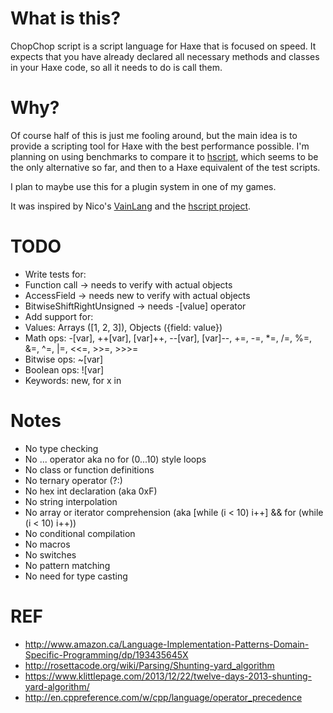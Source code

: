 # What is this?
ChopChop script is a script language for Haxe that
is focused on speed. It expects that you have already
declared all necessary methods and classes in your Haxe
code, so all it needs to do is call them.

# Why?
Of course half of this is just me fooling around, but the
main idea is to provide a scripting tool for Haxe with the
best performance possible. I'm planning on using benchmarks
to compare it to
[hscript](https://github.com/HaxeFoundation/hscript),
which seems to be the only alternative so far, and then
to a Haxe equivalent of the test scripts.

I plan to maybe use this for a plugin system in one of
my games.

It was inspired by Nico's
[VainLang](http://nicom1.github.io/interpreter/)
and the [hscript project](https://github.com/HaxeFoundation/hscript).

# TODO
* Write tests for:
 * Function call -> needs to verify with actual objects
 * AccessField -> needs new to verify with actual objects
 * BitwiseShiftRightUnsigned -> needs -[value] operator
* Add support for:
 * Values: Arrays ([1, 2, 3]), Objects ({field: value})
 * Math ops: -[var], ++[var], [var]++, --[var], [var]--, +=, -=, *=, /=, %=, &=, ^=, |=, <<=, >>=, >>>=
 * Bitwise ops: ~[var]
 * Boolean ops: ![var]
 * Keywords: new, for x in

# Notes
* No type checking
* No ... operator aka no for (0...10) style loops
* No class or function definitions
* No ternary operator (?:)
* No hex int declaration (aka 0xF)
* No string interpolation
* No array or iterator comprehension (aka [while (i < 10) i++] && for (while (i < 10) i++))
* No conditional compilation
* No macros
* No switches
* No pattern matching
* No need for type casting

# REF
* http://www.amazon.ca/Language-Implementation-Patterns-Domain-Specific-Programming/dp/193435645X
* http://rosettacode.org/wiki/Parsing/Shunting-yard_algorithm
* https://www.klittlepage.com/2013/12/22/twelve-days-2013-shunting-yard-algorithm/
* http://en.cppreference.com/w/cpp/language/operator_precedence
